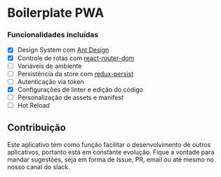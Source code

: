 # Boilerplate PWA

### Funcionalidades incluídas
- [x] Design System com [Ant Design](https://ant.design/components/overview/)
- [x] Controle de rotas com [react-router-dom](https://reacttraining.com/react-router/web/guides/quick-start)
- [ ] Variáveis de ambiente
- [ ] Persistência da store com [redux-persist](https://github.com/rt2zz/redux-persist)
- [ ] Autenticação via token
- [x] Configurações de linter e edição do código
- [ ] Personalização de assets e manifest
- [ ] Hot Reload

## Contribuição

Este aplicativo tem como função facilitar o desenvolvimento de outros aplicativos, portanto está em constante evolução.
Fique a vontade para mandar sugestões, seja em forma de Issue, PR, email ou até mesmo no nosso canal do slack.
